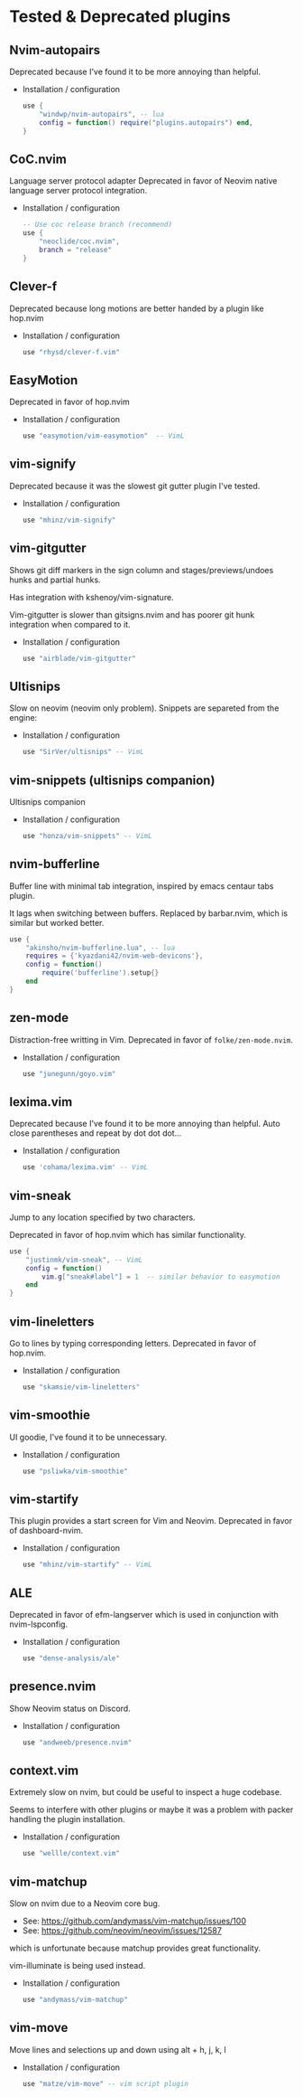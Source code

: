 # Tested & Deprecated plugins

## Nvim-autopairs

Deprecated because I've found it to be more annoying than helpful.

- Installation / configuration

  ``` lua
  use {
      "windwp/nvim-autopairs", -- lua
      config = function() require("plugins.autopairs") end,
  }
  ```

## CoC.nvim

Language server protocol adapter
Deprecated in favor of Neovim native language server protocol integration.

- Installation / configuration

  ```lua
  -- Use coc release branch (recommend)
  use {
      "neoclide/coc.nvim",
      branch = "release"
  }
  ```

## Clever-f

Deprecated because long motions are better handed by a plugin like hop.nvim

- Installation / configuration

  ```lua
  use "rhysd/clever-f.vim"
  ```

## EasyMotion

Deprecated in favor of hop.nvim

- Installation / configuration

  ```lua
  use "easymotion/vim-easymotion"  -- VimL

  ```

## vim-signify

Deprecated because it was the slowest git gutter plugin I've tested.

- Installation / configuration

  ```lua
  use "mhinz/vim-signify"
  ```

## vim-gitgutter

Shows git diff markers in the sign column and stages/previews/undoes hunks and partial hunks.

Has integration with kshenoy/vim-signature.

Vim-gitgutter is slower than gitsigns.nvim and has poorer git hunk integration when compared to it.

- Installation / configuration

  ```lua
  use "airblade/vim-gitgutter"
  ```

## Ultisnips

Slow on neovim (neovim only problem). Snippets are separeted from the engine:

- Installation / configuration

  ```lua
  use "SirVer/ultisnips" -- VimL
  ```

## vim-snippets (ultisnips companion)

Ultisnips companion 

- Installation / configuration

  ```lua
  use "honza/vim-snippets" -- VimL
  ```
## nvim-bufferline

Buffer line with minimal tab integration, inspired by emacs centaur tabs plugin.

It lags when switching between buffers. Replaced by barbar.nvim, which is similar but worked better.

  ```lua
  use {
      "akinsho/nvim-bufferline.lua", -- lua
      requires = {'kyazdani42/nvim-web-devicons'},
      config = function()
          require('bufferline').setup{}
      end
  }
  ```

## zen-mode

Distraction-free writting in Vim. Deprecated in favor of `folke/zen-mode.nvim`.

- Installation / configuration

  ```lua
  use "junegunn/goyo.vim"
  ```

## lexima.vim

Deprecated because I've found it to be more annoying than helpful.
Auto close parentheses and repeat by dot dot dot...

- Installation / configuration

  ```lua
  use 'cohama/lexima.vim' -- VimL
  ```

## vim-sneak

Jump to any location specified by two characters.

Deprecated in favor of hop.nvim which has similar functionality.

  ``` lua
  use {
      "justinmk/vim-sneak", -- VimL
      config = function()
          vim.g["sneak#label"] = 1  -- similar behavior to easymotion
      end
  }
  ```

## vim-lineletters

Go to lines by typing corresponding letters. Deprecated in favor of hop.nvim.

- Installation / configuration

  ```lua
  use "skamsie/vim-lineletters"
  ```

## vim-smoothie

UI goodie, I've found it to be unnecessary.

- Installation / configuration

  ```lua
  use "psliwka/vim-smoothie"
  ```

## vim-startify

This plugin provides a start screen for Vim and Neovim. Deprecated in favor of dashboard-nvim.

- Installation / configuration

  ```lua
  use "mhinz/vim-startify" -- VimL
  ```

## ALE

Deprecated in favor of efm-langserver which is used in conjunction with nvim-lspconfig.

- Installation / configuration

  ```lua
  use "dense-analysis/ale"
  ```

## presence.nvim

Show Neovim status on Discord.

- Installation / configuration

  ```lua
  use "andweeb/presence.nvim"

  ```

## context.vim

Extremely slow on nvim, but could be useful to inspect a huge codebase.

Seems to interfere with other plugins or maybe it was a problem
with packer handling the plugin installation.

- Installation / configuration

  ```lua
  use "wellle/context.vim"
  ```

## vim-matchup

Slow on nvim due to a Neovim core bug.

- See: https://github.com/andymass/vim-matchup/issues/100
- See: https://github.com/neovim/neovim/issues/12587

which is unfortunate because matchup provides great functionality.

vim-illuminate is being used instead.

- Installation / configuration

  ```lua
  use "andymass/vim-matchup"
  ```
## vim-move

Move lines and selections up and down using alt + h, j, k, l

- Installation / configuration

  ```lua
  use "matze/vim-move" -- vim script plugin
  ```
